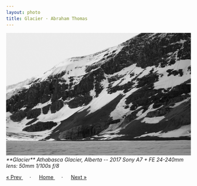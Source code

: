 ```yaml
---
layout: photo
title: Glacier · Abraham Thomas
---
```


<img src="/assets/photos/Glacier.jpg" width="540px" class="photo">

<i>
**Glacier**  
Athabasca Glacier, Alberta -- 2017  
Sony A7 + FE 24-240mm lens: 50mm 1/100s f/8  
</i>

<a href="/travel/waterfall"> &laquo; Prev </a> &emsp; · &emsp; 
<a href="/travel"> Home </a> &emsp; · &emsp; 
<a href="/travel/tram"> Next &raquo; </a>
